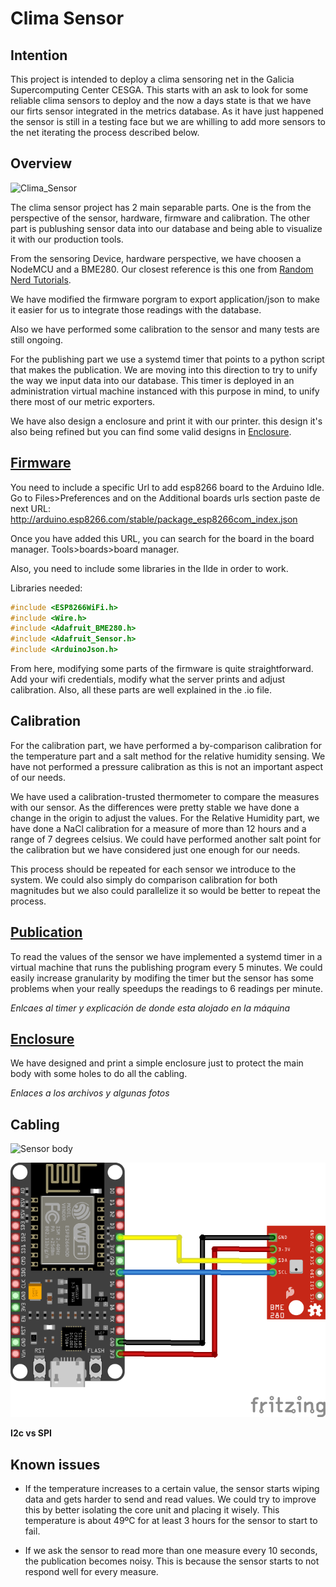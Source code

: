 # Clima Sensor

## Intention

This project is intended to deploy a clima sensoring net in the Galicia Supercomputing Center CESGA. This starts with an ask to look for some reliable clima sensors to deploy and the now a days state is that we have our firts sensor integrated in the metrics database. As it have just happened the sensor is still in a testing face but we are whilling to add more sensors to the net iterating the process described below.

## Overview

![Clima_Sensor](Images/sensor_full.png "Sensor placed in the back rack space")

The clima sensor project has 2 main separable parts. One is the from the perspective of the sensor, hardware, firmware and calibration. The other part is publushing sensor data into our database and being able to visualize it with our production tools. 

From the sensoring Device, hardware perspective, we have choosen a NodeMCU and a BME280. 
Our closest reference is this one from [Random Nerd Tutorials](https://randomnerdtutorials.com/esp8266-bme280-arduino-ide/).

We have modified the firmware porgram to export application/json to make it easier for us to integrate those readings with the database.

Also we have performed some calibration to the sensor and many tests are still ongoing.

For the publishing part we use a systemd timer that points to a python script that makes the publication. We are moving into this direction to try to unify the way we input data into our database. This timer is deployed in an administration virtual machine instanced with this purpose in mind, to unify there most of our metric exporters.

We have also design a enclosure and print it with our printer. this design it's also being refined but you can find some valid designs in [Enclosure](https://gitlab.com/cesga-sistemas/clima_sensor/-/tree/main/Enclosure).

## [Firmware](https://gitlab.com/cesga-sistemas/clima_sensor/-/blob/main/Firmware/Cesga-Prototype-Sensor-text-based.ino)

You need to include a specific Url to add esp8266 board to the Arduino Idle. Go to Files>Preferences and on the Additional boards urls section paste de next URL: http://arduino.esp8266.com/stable/package_esp8266com_index.json 

Once you have added this URL, you can search for the board in the board manager. Tools>boards>board manager.

Also, you need to include some libraries in the Ilde in order to work.

Libraries needed:

``` c++
#include <ESP8266WiFi.h>
#include <Wire.h>
#include <Adafruit_BME280.h>
#include <Adafruit_Sensor.h>
#include <ArduinoJson.h>
```

From here, modifying some parts of the firmware is quite straightforward. Add your wifi credentials, modify what the server prints and adjust calibration. Also, all these parts are well explained in the .io file.

## Calibration

For the calibration part, we have performed a by-comparison calibration for the temperature part and a salt method for the relative humidity sensing. We have not performed a pressure calibration as this is not an important aspect of our needs.

We have used a calibration-trusted thermometer to compare the measures with our sensor. As the differences were pretty stable we have done a change in the origin to adjust the values. For the Relative Humidity part, we have done a NaCl calibration for a measure of more than 12 hours and a range of 7 degrees celsius. We could have performed another salt point for the calibration but we have considered just one enough for our needs.

This process should be repeated for each sensor we introduce to the system. We could also simply do comparison calibration for both magnitudes but we also could parallelize it so would be better to repeat the process.

## [Publication](https://gitlab.com/cesga-sistemas/clima_sensor/-/blob/main/cesga-sensor_opentsdb/publish_cesga_sensor.py)

To read the values of the sensor we have implemented a systemd timer in a virtual machine that runs the publishing program every 5 minutes. We could easily increase granularity by modifing the timer but the sensor has some problems when your really speedups the readings to 6 readings per minute.

*Enlcaes al timer y explicación de donde esta alojado en la máquina*

## [Enclosure](https://gitlab.com/cesga-sistemas/clima_sensor/-/tree/main/Enclosure)

We have designed and print a simple enclosure just to protect the main body with some holes to do all the cabling.

*Enlaces a los archivos y algunas fotos*

## Cabling

![Sensor body](Images/sensor_body.png "Sensor body")

![Sensor cabling](Images/wiring.png "wiring map")


**I2c vs SPI**

## Known issues

+ If the temperature increases to a certain value, the sensor starts wiping data and gets harder to send and read values. We could try to improve this by better isolating the core unit and placing it wisely. This temperature is about 49ºC for at least 3 hours for the sensor to start to fail.

+ If we ask the sensor to read more than one measure every 10 seconds, the publication becomes noisy. This is because the sensor starts to not respond well for every measure. 


